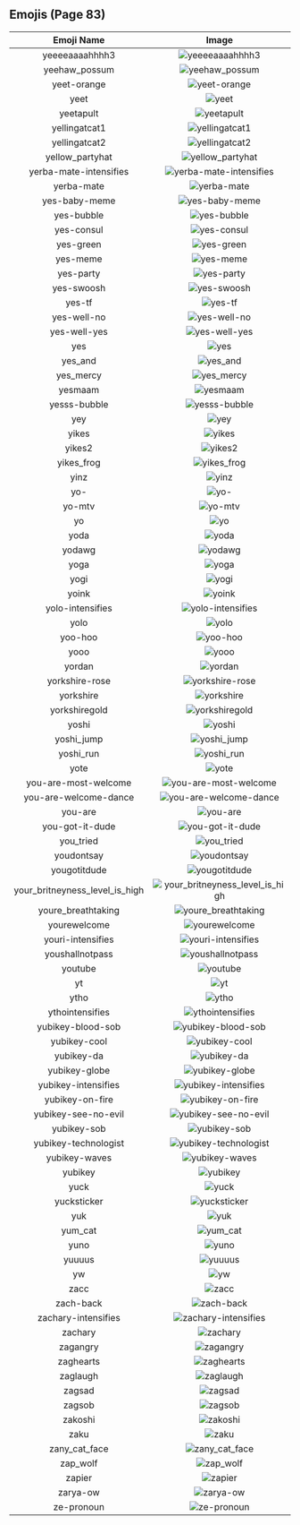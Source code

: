 
  ## Emojis (Page 83)
  |Emoji Name|Image|
  | :-: | :-: |
  |yeeeeaaaahhhh3| ![yeeeeaaaahhhh3](/emojis/hashicorp/yeeeeaaaahhhh3.png)|
  |yeehaw_possum| ![yeehaw_possum](/emojis/hashicorp/yeehaw_possum.png)|
  |yeet-orange| ![yeet-orange](/emojis/hashicorp/yeet-orange.png)|
  |yeet| ![yeet](/emojis/hashicorp/yeet.png)|
  |yeetapult| ![yeetapult](/emojis/hashicorp/yeetapult.gif)|
  |yellingatcat1| ![yellingatcat1](/emojis/hashicorp/yellingatcat1.png)|
  |yellingatcat2| ![yellingatcat2](/emojis/hashicorp/yellingatcat2.png)|
  |yellow_partyhat| ![yellow_partyhat](/emojis/hashicorp/yellow_partyhat.png)|
  |yerba-mate-intensifies| ![yerba-mate-intensifies](/emojis/hashicorp/yerba-mate-intensifies.gif)|
  |yerba-mate| ![yerba-mate](/emojis/hashicorp/yerba-mate.png)|
  |yes-baby-meme| ![yes-baby-meme](/emojis/hashicorp/yes-baby-meme.jpg)|
  |yes-bubble| ![yes-bubble](/emojis/hashicorp/yes-bubble.gif)|
  |yes-consul| ![yes-consul](/emojis/hashicorp/yes-consul.png)|
  |yes-green| ![yes-green](/emojis/hashicorp/yes-green.png)|
  |yes-meme| ![yes-meme](/emojis/hashicorp/yes-meme.jpg)|
  |yes-party| ![yes-party](/emojis/hashicorp/yes-party.gif)|
  |yes-swoosh| ![yes-swoosh](/emojis/hashicorp/yes-swoosh.png)|
  |yes-tf| ![yes-tf](/emojis/hashicorp/yes-tf.png)|
  |yes-well-no| ![yes-well-no](/emojis/hashicorp/yes-well-no.png)|
  |yes-well-yes| ![yes-well-yes](/emojis/hashicorp/yes-well-yes.png)|
  |yes| ![yes](/emojis/hashicorp/yes.png)|
  |yes_and| ![yes_and](/emojis/hashicorp/yes_and.png)|
  |yes_mercy| ![yes_mercy](/emojis/hashicorp/yes_mercy.gif)|
  |yesmaam| ![yesmaam](/emojis/hashicorp/yesmaam.jpg)|
  |yesss-bubble| ![yesss-bubble](/emojis/hashicorp/yesss-bubble.gif)|
  |yey| ![yey](/emojis/hashicorp/yey.png)|
  |yikes| ![yikes](/emojis/hashicorp/yikes.gif)|
  |yikes2| ![yikes2](/emojis/hashicorp/yikes2.png)|
  |yikes_frog| ![yikes_frog](/emojis/hashicorp/yikes_frog.png)|
  |yinz| ![yinz](/emojis/hashicorp/yinz.png)|
  |yo-| ![yo-](/emojis/hashicorp/yo-.jpg)|
  |yo-mtv| ![yo-mtv](/emojis/hashicorp/yo-mtv.jpg)|
  |yo| ![yo](/emojis/hashicorp/yo.png)|
  |yoda| ![yoda](/emojis/hashicorp/yoda.gif)|
  |yodawg| ![yodawg](/emojis/hashicorp/yodawg.jpg)|
  |yoga| ![yoga](/emojis/hashicorp/yoga.gif)|
  |yogi| ![yogi](/emojis/hashicorp/yogi.png)|
  |yoink| ![yoink](/emojis/hashicorp/yoink.gif)|
  |yolo-intensifies| ![yolo-intensifies](/emojis/hashicorp/yolo-intensifies.gif)|
  |yolo| ![yolo](/emojis/hashicorp/yolo.png)|
  |yoo-hoo| ![yoo-hoo](/emojis/hashicorp/yoo-hoo.png)|
  |yooo| ![yooo](/emojis/hashicorp/yooo.jpg)|
  |yordan| ![yordan](/emojis/hashicorp/yordan.jpg)|
  |yorkshire-rose| ![yorkshire-rose](/emojis/hashicorp/yorkshire-rose.png)|
  |yorkshire| ![yorkshire](/emojis/hashicorp/yorkshire.png)|
  |yorkshiregold| ![yorkshiregold](/emojis/hashicorp/yorkshiregold.png)|
  |yoshi| ![yoshi](/emojis/hashicorp/yoshi.gif)|
  |yoshi_jump| ![yoshi_jump](/emojis/hashicorp/yoshi_jump.gif)|
  |yoshi_run| ![yoshi_run](/emojis/hashicorp/yoshi_run.gif)|
  |yote| ![yote](/emojis/hashicorp/yote.png)|
  |you-are-most-welcome| ![you-are-most-welcome](/emojis/hashicorp/you-are-most-welcome.png)|
  |you-are-welcome-dance| ![you-are-welcome-dance](/emojis/hashicorp/you-are-welcome-dance.gif)|
  |you-are| ![you-are](/emojis/hashicorp/you-are.png)|
  |you-got-it-dude| ![you-got-it-dude](/emojis/hashicorp/you-got-it-dude.png)|
  |you_tried| ![you_tried](/emojis/hashicorp/you_tried.png)|
  |youdontsay| ![youdontsay](/emojis/hashicorp/youdontsay.png)|
  |yougotitdude| ![yougotitdude](/emojis/hashicorp/yougotitdude.gif)|
  |your_britneyness_level_is_high| ![your_britneyness_level_is_high](/emojis/hashicorp/your_britneyness_level_is_high.jpg)|
  |youre_breathtaking| ![youre_breathtaking](/emojis/hashicorp/youre_breathtaking.png)|
  |yourewelcome| ![yourewelcome](/emojis/hashicorp/yourewelcome.jpg)|
  |youri-intensifies| ![youri-intensifies](/emojis/hashicorp/youri-intensifies.gif)|
  |youshallnotpass| ![youshallnotpass](/emojis/hashicorp/youshallnotpass.jpg)|
  |youtube| ![youtube](/emojis/hashicorp/youtube.png)|
  |yt| ![yt](/emojis/hashicorp/yt.png)|
  |ytho| ![ytho](/emojis/hashicorp/ytho.gif)|
  |ythointensifies| ![ythointensifies](/emojis/hashicorp/ythointensifies.gif)|
  |yubikey-blood-sob| ![yubikey-blood-sob](/emojis/hashicorp/yubikey-blood-sob.png)|
  |yubikey-cool| ![yubikey-cool](/emojis/hashicorp/yubikey-cool.png)|
  |yubikey-da| ![yubikey-da](/emojis/hashicorp/yubikey-da.png)|
  |yubikey-globe| ![yubikey-globe](/emojis/hashicorp/yubikey-globe.gif)|
  |yubikey-intensifies| ![yubikey-intensifies](/emojis/hashicorp/yubikey-intensifies.gif)|
  |yubikey-on-fire| ![yubikey-on-fire](/emojis/hashicorp/yubikey-on-fire.gif)|
  |yubikey-see-no-evil| ![yubikey-see-no-evil](/emojis/hashicorp/yubikey-see-no-evil.png)|
  |yubikey-sob| ![yubikey-sob](/emojis/hashicorp/yubikey-sob.png)|
  |yubikey-technologist| ![yubikey-technologist](/emojis/hashicorp/yubikey-technologist.png)|
  |yubikey-waves| ![yubikey-waves](/emojis/hashicorp/yubikey-waves.gif)|
  |yubikey| ![yubikey](/emojis/hashicorp/yubikey.png)|
  |yuck| ![yuck](/emojis/hashicorp/yuck.gif)|
  |yucksticker| ![yucksticker](/emojis/hashicorp/yucksticker.png)|
  |yuk| ![yuk](/emojis/hashicorp/yuk.jpg)|
  |yum_cat| ![yum_cat](/emojis/hashicorp/yum_cat.png)|
  |yuno| ![yuno](/emojis/hashicorp/yuno.png)|
  |yuuuus| ![yuuuus](/emojis/hashicorp/yuuuus.png)|
  |yw| ![yw](/emojis/hashicorp/yw.png)|
  |zacc| ![zacc](/emojis/hashicorp/zacc.gif)|
  |zach-back| ![zach-back](/emojis/hashicorp/zach-back.png)|
  |zachary-intensifies| ![zachary-intensifies](/emojis/hashicorp/zachary-intensifies.gif)|
  |zachary| ![zachary](/emojis/hashicorp/zachary.png)|
  |zagangry| ![zagangry](/emojis/hashicorp/zagangry.png)|
  |zaghearts| ![zaghearts](/emojis/hashicorp/zaghearts.png)|
  |zaglaugh| ![zaglaugh](/emojis/hashicorp/zaglaugh.png)|
  |zagsad| ![zagsad](/emojis/hashicorp/zagsad.png)|
  |zagsob| ![zagsob](/emojis/hashicorp/zagsob.png)|
  |zakoshi| ![zakoshi](/emojis/hashicorp/zakoshi.png)|
  |zaku| ![zaku](/emojis/hashicorp/zaku.gif)|
  |zany_cat_face| ![zany_cat_face](/emojis/hashicorp/zany_cat_face.png)|
  |zap_wolf| ![zap_wolf](/emojis/hashicorp/zap_wolf.png)|
  |zapier| ![zapier](/emojis/hashicorp/zapier.png)|
  |zarya-ow| ![zarya-ow](/emojis/hashicorp/zarya-ow.png)|
  |ze-pronoun| ![ze-pronoun](/emojis/hashicorp/ze-pronoun.png)|
  